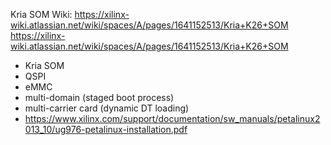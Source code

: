 
Kria SOM Wiki: https://xilinx-wiki.atlassian.net/wiki/spaces/A/pages/1641152513/Kria+K26+SOM
https://xilinx-wiki.atlassian.net/wiki/spaces/A/pages/1641152513/Kria+K26+SOM
* Kria SOM
* QSPI
* eMMC
* multi-domain (staged boot process)
* multi-carrier card (dynamic DT loading)
* https://www.xilinx.com/support/documentation/sw_manuals/petalinux2013_10/ug976-petalinux-installation.pdf
